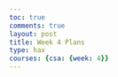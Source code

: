 ```yaml
---
toc: true
comments: true
layout: post
title: Week 4 Plans
type: hax
courses: {csa: {week: 4}}
---
```


